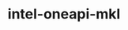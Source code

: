 ---
title: "intel-oneapi-mkl"
layout: cache
categories: [package, develop]
meta: {"versions": ["2023.2.0"], "compilers": ["gcc@=11.1.0", "gcc@=11.3.0", "gcc@=11.4.0", "oneapi@=2023.2.0", "oneapi@=2023.2.1"], "oss": ["ubuntu20.04", "ubuntu22.04"], "platforms": ["linux"], "targets": ["x86_64", "x86_64_v3"], "stacks": ["e4s", "e4s-oneapi", "ml-linux-x86_64-cpu", "ml-linux-x86_64-cuda", "ml-linux-x86_64-rocm", "root"], "num_specs": 47, "num_specs_by_stack": {"root": 47, "e4s-oneapi": 14, "e4s": 6, "ml-linux-x86_64-rocm": 14, "ml-linux-x86_64-cuda": 7, "ml-linux-x86_64-cpu": 6}}
spec_details: [{"hash": "qqojwsn3eft3czgtptsmssqwzweotlzo", "compiler": "oneapi@=2023.2.0", "versions": ["2023.2.0"], "os": "ubuntu20.04", "platform": "linux", "target": "x86_64", "variants": ["build_system=generic", "~cluster", "+envmods", "~ilp64", "mpi_family=none", "+shared", "threads=none"], "stacks": ["root", "e4s-oneapi"], "size": "-", "tarball": "https://binaries.spack.io/develop/build_cache/linux-ubuntu20.04-x86_64/oneapi-2023.2.0/intel-oneapi-mkl-2023.2.0/linux-ubuntu20.04-x86_64-oneapi-2023.2.0-intel-oneapi-mkl-2023.2.0-qqojwsn3eft3czgtptsmssqwzweotlzo.spack"}, {"hash": "fcxjersfh4uy5dpmbg3wdnuyblaabuhy", "compiler": "oneapi@=2023.2.0", "versions": ["2023.2.0"], "os": "ubuntu20.04", "platform": "linux", "target": "x86_64", "variants": ["build_system=generic", "~cluster", "+envmods", "~ilp64", "mpi_family=none", "+shared", "threads=openmp"], "stacks": ["root", "e4s-oneapi"], "size": "-", "tarball": "https://binaries.spack.io/develop/build_cache/linux-ubuntu20.04-x86_64/oneapi-2023.2.0/intel-oneapi-mkl-2023.2.0/linux-ubuntu20.04-x86_64-oneapi-2023.2.0-intel-oneapi-mkl-2023.2.0-fcxjersfh4uy5dpmbg3wdnuyblaabuhy.spack"}, {"hash": "3c2t4trwomaezu2psfzrgykt4djjrcuf", "compiler": "gcc@=11.1.0", "versions": ["2023.2.0"], "os": "ubuntu20.04", "platform": "linux", "target": "x86_64_v3", "variants": ["build_system=generic", "~cluster", "+envmods", "~ilp64", "mpi_family=none", "+shared", "threads=none"], "stacks": ["e4s", "root"], "size": "-", "tarball": "https://binaries.spack.io/develop/build_cache/linux-ubuntu20.04-x86_64_v3/gcc-11.1.0/intel-oneapi-mkl-2023.2.0/linux-ubuntu20.04-x86_64_v3-gcc-11.1.0-intel-oneapi-mkl-2023.2.0-3c2t4trwomaezu2psfzrgykt4djjrcuf.spack"}, {"hash": "cqzt4mdscaqr2fuegql2zfcd5n44pljm", "compiler": "gcc@=11.4.0", "versions": ["2023.2.0"], "os": "ubuntu20.04", "platform": "linux", "target": "x86_64_v3", "variants": ["build_system=generic", "~cluster", "+envmods", "~ilp64", "mpi_family=none", "+shared", "threads=none"], "stacks": ["e4s", "root"], "size": "-", "tarball": "https://binaries.spack.io/develop/build_cache/linux-ubuntu20.04-x86_64_v3/gcc-11.4.0/intel-oneapi-mkl-2023.2.0/linux-ubuntu20.04-x86_64_v3-gcc-11.4.0-intel-oneapi-mkl-2023.2.0-cqzt4mdscaqr2fuegql2zfcd5n44pljm.spack"}, {"hash": "vbgceylj6e7wo66p4pzc4zi7m4oya653", "compiler": "gcc@=11.4.0", "versions": ["2023.2.0"], "os": "ubuntu20.04", "platform": "linux", "target": "x86_64_v3", "variants": ["build_system=generic", "~cluster", "+envmods", "~ilp64", "mpi_family=none", "+shared", "threads=none"], "stacks": ["e4s", "root"], "size": "-", "tarball": "https://binaries.spack.io/develop/build_cache/linux-ubuntu20.04-x86_64_v3/gcc-11.4.0/intel-oneapi-mkl-2023.2.0/linux-ubuntu20.04-x86_64_v3-gcc-11.4.0-intel-oneapi-mkl-2023.2.0-vbgceylj6e7wo66p4pzc4zi7m4oya653.spack"}, {"hash": "dw2oxm3lsw6rizuxloiwt24kjmzwa4zn", "compiler": "gcc@=11.4.0", "versions": ["2023.2.0"], "os": "ubuntu20.04", "platform": "linux", "target": "x86_64_v3", "variants": ["build_system=generic", "~cluster", "+envmods", "~ilp64", "mpi_family=none", "+shared", "threads=none"], "stacks": ["e4s", "root"], "size": "-", "tarball": "https://binaries.spack.io/develop/build_cache/linux-ubuntu20.04-x86_64_v3/gcc-11.4.0/intel-oneapi-mkl-2023.2.0/linux-ubuntu20.04-x86_64_v3-gcc-11.4.0-intel-oneapi-mkl-2023.2.0-dw2oxm3lsw6rizuxloiwt24kjmzwa4zn.spack"}, {"hash": "vjfeazzbxqfesp4f2gecun3dpqn6h2ar", "compiler": "gcc@=11.4.0", "versions": ["2023.2.0"], "os": "ubuntu20.04", "platform": "linux", "target": "x86_64_v3", "variants": ["build_system=generic", "~cluster", "+envmods", "~ilp64", "mpi_family=none", "+shared", "threads=none"], "stacks": ["e4s", "root"], "size": "-", "tarball": "https://binaries.spack.io/develop/build_cache/linux-ubuntu20.04-x86_64_v3/gcc-11.4.0/intel-oneapi-mkl-2023.2.0/linux-ubuntu20.04-x86_64_v3-gcc-11.4.0-intel-oneapi-mkl-2023.2.0-vjfeazzbxqfesp4f2gecun3dpqn6h2ar.spack"}, {"hash": "a3jmbjwetesssdqugbxkb2iihhmcvjwp", "compiler": "gcc@=11.4.0", "versions": ["2023.2.0"], "os": "ubuntu20.04", "platform": "linux", "target": "x86_64_v3", "variants": ["build_system=generic", "~cluster", "+envmods", "~ilp64", "mpi_family=none", "+shared", "threads=none"], "stacks": ["e4s", "root"], "size": "-", "tarball": "https://binaries.spack.io/develop/build_cache/linux-ubuntu20.04-x86_64_v3/gcc-11.4.0/intel-oneapi-mkl-2023.2.0/linux-ubuntu20.04-x86_64_v3-gcc-11.4.0-intel-oneapi-mkl-2023.2.0-a3jmbjwetesssdqugbxkb2iihhmcvjwp.spack"}, {"hash": "yir4773ldyfa2jh735u7lkr24xichlef", "compiler": "oneapi@=2023.2.0", "versions": ["2023.2.0"], "os": "ubuntu20.04", "platform": "linux", "target": "x86_64_v3", "variants": ["build_system=generic", "~cluster", "+envmods", "~ilp64", "mpi_family=none", "+shared", "threads=openmp"], "stacks": ["root", "e4s-oneapi"], "size": "-", "tarball": "https://binaries.spack.io/develop/build_cache/linux-ubuntu20.04-x86_64_v3/oneapi-2023.2.0/intel-oneapi-mkl-2023.2.0/linux-ubuntu20.04-x86_64_v3-oneapi-2023.2.0-intel-oneapi-mkl-2023.2.0-yir4773ldyfa2jh735u7lkr24xichlef.spack"}, {"hash": "mgzzowi2otxwzn46gst6slbj7kcl3fxc", "compiler": "oneapi@=2023.2.0", "versions": ["2023.2.0"], "os": "ubuntu20.04", "platform": "linux", "target": "x86_64_v3", "variants": ["build_system=generic", "~cluster", "+envmods", "~ilp64", "mpi_family=none", "+shared", "threads=none"], "stacks": ["root", "e4s-oneapi"], "size": "-", "tarball": "https://binaries.spack.io/develop/build_cache/linux-ubuntu20.04-x86_64_v3/oneapi-2023.2.0/intel-oneapi-mkl-2023.2.0/linux-ubuntu20.04-x86_64_v3-oneapi-2023.2.0-intel-oneapi-mkl-2023.2.0-mgzzowi2otxwzn46gst6slbj7kcl3fxc.spack"}, {"hash": "eavpfxcpqopbq6ay7ypn5g2aubx7h2gn", "compiler": "oneapi@=2023.2.1", "versions": ["2023.2.0"], "os": "ubuntu20.04", "platform": "linux", "target": "x86_64_v3", "variants": ["build_system=generic", "~cluster", "+envmods", "~ilp64", "mpi_family=none", "+shared", "threads=none"], "stacks": ["root", "e4s-oneapi"], "size": "-", "tarball": "https://binaries.spack.io/develop/build_cache/linux-ubuntu20.04-x86_64_v3/oneapi-2023.2.1/intel-oneapi-mkl-2023.2.0/linux-ubuntu20.04-x86_64_v3-oneapi-2023.2.1-intel-oneapi-mkl-2023.2.0-eavpfxcpqopbq6ay7ypn5g2aubx7h2gn.spack"}, {"hash": "36ocfqsexwnphh7hghcxshqvl4mfdjqz", "compiler": "oneapi@=2023.2.1", "versions": ["2023.2.0"], "os": "ubuntu20.04", "platform": "linux", "target": "x86_64_v3", "variants": ["build_system=generic", "~cluster", "+envmods", "~ilp64", "mpi_family=none", "+shared", "threads=none"], "stacks": ["root", "e4s-oneapi"], "size": "-", "tarball": "https://binaries.spack.io/develop/build_cache/linux-ubuntu20.04-x86_64_v3/oneapi-2023.2.1/intel-oneapi-mkl-2023.2.0/linux-ubuntu20.04-x86_64_v3-oneapi-2023.2.1-intel-oneapi-mkl-2023.2.0-36ocfqsexwnphh7hghcxshqvl4mfdjqz.spack"}, {"hash": "x6smsynjek2sedzydfladfrlqqnwbtvw", "compiler": "oneapi@=2023.2.1", "versions": ["2023.2.0"], "os": "ubuntu20.04", "platform": "linux", "target": "x86_64_v3", "variants": ["build_system=generic", "~cluster", "+envmods", "~ilp64", "mpi_family=none", "+shared", "threads=none"], "stacks": ["root", "e4s-oneapi"], "size": "-", "tarball": "https://binaries.spack.io/develop/build_cache/linux-ubuntu20.04-x86_64_v3/oneapi-2023.2.1/intel-oneapi-mkl-2023.2.0/linux-ubuntu20.04-x86_64_v3-oneapi-2023.2.1-intel-oneapi-mkl-2023.2.0-x6smsynjek2sedzydfladfrlqqnwbtvw.spack"}, {"hash": "mleiw76x44iqwra3p5nzorbrbydghlex", "compiler": "oneapi@=2023.2.1", "versions": ["2023.2.0"], "os": "ubuntu20.04", "platform": "linux", "target": "x86_64_v3", "variants": ["build_system=generic", "~cluster", "+envmods", "~ilp64", "mpi_family=none", "+shared", "threads=none"], "stacks": ["root", "e4s-oneapi"], "size": "-", "tarball": "https://binaries.spack.io/develop/build_cache/linux-ubuntu20.04-x86_64_v3/oneapi-2023.2.1/intel-oneapi-mkl-2023.2.0/linux-ubuntu20.04-x86_64_v3-oneapi-2023.2.1-intel-oneapi-mkl-2023.2.0-mleiw76x44iqwra3p5nzorbrbydghlex.spack"}, {"hash": "3y7ekb2neakrupdiydd2coito6udqmdv", "compiler": "oneapi@=2023.2.1", "versions": ["2023.2.0"], "os": "ubuntu20.04", "platform": "linux", "target": "x86_64_v3", "variants": ["build_system=generic", "~cluster", "+envmods", "~ilp64", "mpi_family=none", "+shared", "threads=none"], "stacks": ["root", "e4s-oneapi"], "size": "-", "tarball": "https://binaries.spack.io/develop/build_cache/linux-ubuntu20.04-x86_64_v3/oneapi-2023.2.1/intel-oneapi-mkl-2023.2.0/linux-ubuntu20.04-x86_64_v3-oneapi-2023.2.1-intel-oneapi-mkl-2023.2.0-3y7ekb2neakrupdiydd2coito6udqmdv.spack"}, {"hash": "yasay7q6rsgm5vfj7t5ccpviofgmhtzk", "compiler": "oneapi@=2023.2.1", "versions": ["2023.2.0"], "os": "ubuntu20.04", "platform": "linux", "target": "x86_64_v3", "variants": ["build_system=generic", "~cluster", "+envmods", "~ilp64", "mpi_family=none", "+shared", "threads=openmp"], "stacks": ["root", "e4s-oneapi"], "size": "-", "tarball": "https://binaries.spack.io/develop/build_cache/linux-ubuntu20.04-x86_64_v3/oneapi-2023.2.1/intel-oneapi-mkl-2023.2.0/linux-ubuntu20.04-x86_64_v3-oneapi-2023.2.1-intel-oneapi-mkl-2023.2.0-yasay7q6rsgm5vfj7t5ccpviofgmhtzk.spack"}, {"hash": "lgleswidsjmx42lpdzs3hy4qjjznwsx2", "compiler": "oneapi@=2023.2.1", "versions": ["2023.2.0"], "os": "ubuntu20.04", "platform": "linux", "target": "x86_64_v3", "variants": ["build_system=generic", "~cluster", "+envmods", "~ilp64", "mpi_family=none", "+shared", "threads=openmp"], "stacks": ["root", "e4s-oneapi"], "size": "-", "tarball": "https://binaries.spack.io/develop/build_cache/linux-ubuntu20.04-x86_64_v3/oneapi-2023.2.1/intel-oneapi-mkl-2023.2.0/linux-ubuntu20.04-x86_64_v3-oneapi-2023.2.1-intel-oneapi-mkl-2023.2.0-lgleswidsjmx42lpdzs3hy4qjjznwsx2.spack"}, {"hash": "7vms2gqufey4twljqujst7dnwfdzucsz", "compiler": "oneapi@=2023.2.1", "versions": ["2023.2.0"], "os": "ubuntu20.04", "platform": "linux", "target": "x86_64_v3", "variants": ["build_system=generic", "~cluster", "+envmods", "~ilp64", "mpi_family=none", "+shared", "threads=openmp"], "stacks": ["root", "e4s-oneapi"], "size": "-", "tarball": "https://binaries.spack.io/develop/build_cache/linux-ubuntu20.04-x86_64_v3/oneapi-2023.2.1/intel-oneapi-mkl-2023.2.0/linux-ubuntu20.04-x86_64_v3-oneapi-2023.2.1-intel-oneapi-mkl-2023.2.0-7vms2gqufey4twljqujst7dnwfdzucsz.spack"}, {"hash": "m4jakiogqi5dowxbyzecpverjfa5rxsw", "compiler": "oneapi@=2023.2.1", "versions": ["2023.2.0"], "os": "ubuntu20.04", "platform": "linux", "target": "x86_64_v3", "variants": ["build_system=generic", "~cluster", "+envmods", "~ilp64", "mpi_family=none", "+shared", "threads=openmp"], "stacks": ["root", "e4s-oneapi"], "size": "-", "tarball": "https://binaries.spack.io/develop/build_cache/linux-ubuntu20.04-x86_64_v3/oneapi-2023.2.1/intel-oneapi-mkl-2023.2.0/linux-ubuntu20.04-x86_64_v3-oneapi-2023.2.1-intel-oneapi-mkl-2023.2.0-m4jakiogqi5dowxbyzecpverjfa5rxsw.spack"}, {"hash": "cvynnptv4oelp6jankotbbd5n42fefz2", "compiler": "oneapi@=2023.2.1", "versions": ["2023.2.0"], "os": "ubuntu20.04", "platform": "linux", "target": "x86_64_v3", "variants": ["build_system=generic", "~cluster", "+envmods", "~ilp64", "mpi_family=none", "+shared", "threads=openmp"], "stacks": ["root", "e4s-oneapi"], "size": "-", "tarball": "https://binaries.spack.io/develop/build_cache/linux-ubuntu20.04-x86_64_v3/oneapi-2023.2.1/intel-oneapi-mkl-2023.2.0/linux-ubuntu20.04-x86_64_v3-oneapi-2023.2.1-intel-oneapi-mkl-2023.2.0-cvynnptv4oelp6jankotbbd5n42fefz2.spack"}, {"hash": "obivnp73asedqlb2ikmtz3g5sf2iuffq", "compiler": "gcc@=11.3.0", "versions": ["2023.2.0"], "os": "ubuntu22.04", "platform": "linux", "target": "x86_64_v3", "variants": ["build_system=generic", "~cluster", "+envmods", "~ilp64", "mpi_family=none", "+shared", "threads=none"], "stacks": ["root", "ml-linux-x86_64-rocm"], "size": "-", "tarball": "https://binaries.spack.io/develop/build_cache/linux-ubuntu22.04-x86_64_v3/gcc-11.3.0/intel-oneapi-mkl-2023.2.0/linux-ubuntu22.04-x86_64_v3-gcc-11.3.0-intel-oneapi-mkl-2023.2.0-obivnp73asedqlb2ikmtz3g5sf2iuffq.spack"}, {"hash": "3kfgzno42bozgkghlwwtzrkgiw7g3fuk", "compiler": "gcc@=11.3.0", "versions": ["2023.2.0"], "os": "ubuntu22.04", "platform": "linux", "target": "x86_64_v3", "variants": ["build_system=generic", "~cluster", "+envmods", "~ilp64", "mpi_family=none", "+shared", "threads=none"], "stacks": ["ml-linux-x86_64-cuda", "root"], "size": "-", "tarball": "https://binaries.spack.io/develop/build_cache/linux-ubuntu22.04-x86_64_v3/gcc-11.3.0/intel-oneapi-mkl-2023.2.0/linux-ubuntu22.04-x86_64_v3-gcc-11.3.0-intel-oneapi-mkl-2023.2.0-3kfgzno42bozgkghlwwtzrkgiw7g3fuk.spack"}, {"hash": "me2f47ko45dikzaztmng66kpldjal5jj", "compiler": "gcc@=11.3.0", "versions": ["2023.2.0"], "os": "ubuntu22.04", "platform": "linux", "target": "x86_64_v3", "variants": ["build_system=generic", "~cluster", "+envmods", "~ilp64", "mpi_family=none", "+shared", "threads=none"], "stacks": ["ml-linux-x86_64-cuda", "root"], "size": "-", "tarball": "https://binaries.spack.io/develop/build_cache/linux-ubuntu22.04-x86_64_v3/gcc-11.3.0/intel-oneapi-mkl-2023.2.0/linux-ubuntu22.04-x86_64_v3-gcc-11.3.0-intel-oneapi-mkl-2023.2.0-me2f47ko45dikzaztmng66kpldjal5jj.spack"}, {"hash": "2vaddhrbxy2bhni6pn7yewnkaodotwhh", "compiler": "gcc@=11.3.0", "versions": ["2023.2.0"], "os": "ubuntu22.04", "platform": "linux", "target": "x86_64_v3", "variants": ["build_system=generic", "~cluster", "+envmods", "~ilp64", "mpi_family=none", "+shared", "threads=none"], "stacks": ["ml-linux-x86_64-cpu", "root"], "size": "-", "tarball": "https://binaries.spack.io/develop/build_cache/linux-ubuntu22.04-x86_64_v3/gcc-11.3.0/intel-oneapi-mkl-2023.2.0/linux-ubuntu22.04-x86_64_v3-gcc-11.3.0-intel-oneapi-mkl-2023.2.0-2vaddhrbxy2bhni6pn7yewnkaodotwhh.spack"}, {"hash": "ex35nnzyt5tmisjlfulf335b6uybqwu7", "compiler": "gcc@=11.3.0", "versions": ["2023.2.0"], "os": "ubuntu22.04", "platform": "linux", "target": "x86_64_v3", "variants": ["build_system=generic", "~cluster", "+envmods", "~ilp64", "mpi_family=none", "+shared", "threads=none"], "stacks": ["root", "ml-linux-x86_64-rocm"], "size": "-", "tarball": "https://binaries.spack.io/develop/build_cache/linux-ubuntu22.04-x86_64_v3/gcc-11.3.0/intel-oneapi-mkl-2023.2.0/linux-ubuntu22.04-x86_64_v3-gcc-11.3.0-intel-oneapi-mkl-2023.2.0-ex35nnzyt5tmisjlfulf335b6uybqwu7.spack"}, {"hash": "74ulwpoaupovwfrp2cymvkduj24hw4kt", "compiler": "gcc@=11.3.0", "versions": ["2023.2.0"], "os": "ubuntu22.04", "platform": "linux", "target": "x86_64_v3", "variants": ["build_system=generic", "~cluster", "+envmods", "~ilp64", "mpi_family=none", "+shared", "threads=none"], "stacks": ["ml-linux-x86_64-cuda", "root"], "size": "-", "tarball": "https://binaries.spack.io/develop/build_cache/linux-ubuntu22.04-x86_64_v3/gcc-11.3.0/intel-oneapi-mkl-2023.2.0/linux-ubuntu22.04-x86_64_v3-gcc-11.3.0-intel-oneapi-mkl-2023.2.0-74ulwpoaupovwfrp2cymvkduj24hw4kt.spack"}, {"hash": "fg6ukc4qyekcitjncgqudrsvaw5vmvwv", "compiler": "gcc@=11.3.0", "versions": ["2023.2.0"], "os": "ubuntu22.04", "platform": "linux", "target": "x86_64_v3", "variants": ["build_system=generic", "~cluster", "+envmods", "~ilp64", "mpi_family=none", "+shared", "threads=none"], "stacks": ["root", "ml-linux-x86_64-rocm"], "size": "-", "tarball": "https://binaries.spack.io/develop/build_cache/linux-ubuntu22.04-x86_64_v3/gcc-11.3.0/intel-oneapi-mkl-2023.2.0/linux-ubuntu22.04-x86_64_v3-gcc-11.3.0-intel-oneapi-mkl-2023.2.0-fg6ukc4qyekcitjncgqudrsvaw5vmvwv.spack"}, {"hash": "cc5cm5q7zshnbvd3yuetlnbw76iqbtkh", "compiler": "gcc@=11.3.0", "versions": ["2023.2.0"], "os": "ubuntu22.04", "platform": "linux", "target": "x86_64_v3", "variants": ["build_system=generic", "~cluster", "+envmods", "~ilp64", "mpi_family=none", "+shared", "threads=none"], "stacks": ["root", "ml-linux-x86_64-rocm"], "size": "-", "tarball": "https://binaries.spack.io/develop/build_cache/linux-ubuntu22.04-x86_64_v3/gcc-11.3.0/intel-oneapi-mkl-2023.2.0/linux-ubuntu22.04-x86_64_v3-gcc-11.3.0-intel-oneapi-mkl-2023.2.0-cc5cm5q7zshnbvd3yuetlnbw76iqbtkh.spack"}, {"hash": "gjxwdi7dcnojb2ah5vh23vswey7bdsz6", "compiler": "gcc@=11.3.0", "versions": ["2023.2.0"], "os": "ubuntu22.04", "platform": "linux", "target": "x86_64_v3", "variants": ["build_system=generic", "~cluster", "+envmods", "~ilp64", "mpi_family=none", "+shared", "threads=none"], "stacks": ["root", "ml-linux-x86_64-rocm"], "size": "-", "tarball": "https://binaries.spack.io/develop/build_cache/linux-ubuntu22.04-x86_64_v3/gcc-11.3.0/intel-oneapi-mkl-2023.2.0/linux-ubuntu22.04-x86_64_v3-gcc-11.3.0-intel-oneapi-mkl-2023.2.0-gjxwdi7dcnojb2ah5vh23vswey7bdsz6.spack"}, {"hash": "cgjx2jv67d43adrxrmdtvb3l2ubz2nxj", "compiler": "gcc@=11.3.0", "versions": ["2023.2.0"], "os": "ubuntu22.04", "platform": "linux", "target": "x86_64_v3", "variants": ["build_system=generic", "~cluster", "+envmods", "~ilp64", "mpi_family=none", "+shared", "threads=none"], "stacks": ["ml-linux-x86_64-cuda", "root"], "size": "-", "tarball": "https://binaries.spack.io/develop/build_cache/linux-ubuntu22.04-x86_64_v3/gcc-11.3.0/intel-oneapi-mkl-2023.2.0/linux-ubuntu22.04-x86_64_v3-gcc-11.3.0-intel-oneapi-mkl-2023.2.0-cgjx2jv67d43adrxrmdtvb3l2ubz2nxj.spack"}, {"hash": "scpkyr33qw3temqbievypednfjbyeicv", "compiler": "gcc@=11.3.0", "versions": ["2023.2.0"], "os": "ubuntu22.04", "platform": "linux", "target": "x86_64_v3", "variants": ["build_system=generic", "~cluster", "+envmods", "~ilp64", "mpi_family=none", "+shared", "threads=none"], "stacks": ["root", "ml-linux-x86_64-rocm"], "size": "-", "tarball": "https://binaries.spack.io/develop/build_cache/linux-ubuntu22.04-x86_64_v3/gcc-11.3.0/intel-oneapi-mkl-2023.2.0/linux-ubuntu22.04-x86_64_v3-gcc-11.3.0-intel-oneapi-mkl-2023.2.0-scpkyr33qw3temqbievypednfjbyeicv.spack"}, {"hash": "22p5e274xz7drcn2242cpqjfry45hrbw", "compiler": "gcc@=11.3.0", "versions": ["2023.2.0"], "os": "ubuntu22.04", "platform": "linux", "target": "x86_64_v3", "variants": ["build_system=generic", "~cluster", "+envmods", "~ilp64", "mpi_family=none", "+shared", "threads=none"], "stacks": ["root", "ml-linux-x86_64-rocm"], "size": "-", "tarball": "https://binaries.spack.io/develop/build_cache/linux-ubuntu22.04-x86_64_v3/gcc-11.3.0/intel-oneapi-mkl-2023.2.0/linux-ubuntu22.04-x86_64_v3-gcc-11.3.0-intel-oneapi-mkl-2023.2.0-22p5e274xz7drcn2242cpqjfry45hrbw.spack"}, {"hash": "r3wrcnj7rviyujadyl3xe2tmepnwovrp", "compiler": "gcc@=11.3.0", "versions": ["2023.2.0"], "os": "ubuntu22.04", "platform": "linux", "target": "x86_64_v3", "variants": ["build_system=generic", "~cluster", "+envmods", "~ilp64", "mpi_family=none", "+shared", "threads=none"], "stacks": ["root", "ml-linux-x86_64-rocm"], "size": "-", "tarball": "https://binaries.spack.io/develop/build_cache/linux-ubuntu22.04-x86_64_v3/gcc-11.3.0/intel-oneapi-mkl-2023.2.0/linux-ubuntu22.04-x86_64_v3-gcc-11.3.0-intel-oneapi-mkl-2023.2.0-r3wrcnj7rviyujadyl3xe2tmepnwovrp.spack"}, {"hash": "cinxk57ua2wfug6x6or24hdg4knxu3ll", "compiler": "gcc@=11.3.0", "versions": ["2023.2.0"], "os": "ubuntu22.04", "platform": "linux", "target": "x86_64_v3", "variants": ["build_system=generic", "~cluster", "+envmods", "~ilp64", "mpi_family=none", "+shared", "threads=none"], "stacks": ["ml-linux-x86_64-cpu", "root"], "size": "-", "tarball": "https://binaries.spack.io/develop/build_cache/linux-ubuntu22.04-x86_64_v3/gcc-11.3.0/intel-oneapi-mkl-2023.2.0/linux-ubuntu22.04-x86_64_v3-gcc-11.3.0-intel-oneapi-mkl-2023.2.0-cinxk57ua2wfug6x6or24hdg4knxu3ll.spack"}, {"hash": "uadg6nwrv2xn37c2fpzmw2aohte5xnfy", "compiler": "gcc@=11.3.0", "versions": ["2023.2.0"], "os": "ubuntu22.04", "platform": "linux", "target": "x86_64_v3", "variants": ["build_system=generic", "~cluster", "+envmods", "~ilp64", "mpi_family=none", "+shared", "threads=none"], "stacks": ["ml-linux-x86_64-cuda", "root"], "size": "-", "tarball": "https://binaries.spack.io/develop/build_cache/linux-ubuntu22.04-x86_64_v3/gcc-11.3.0/intel-oneapi-mkl-2023.2.0/linux-ubuntu22.04-x86_64_v3-gcc-11.3.0-intel-oneapi-mkl-2023.2.0-uadg6nwrv2xn37c2fpzmw2aohte5xnfy.spack"}, {"hash": "diwxazvvpobrlwcjgx6uuu2p6jer4ef5", "compiler": "gcc@=11.3.0", "versions": ["2023.2.0"], "os": "ubuntu22.04", "platform": "linux", "target": "x86_64_v3", "variants": ["build_system=generic", "~cluster", "+envmods", "~ilp64", "mpi_family=none", "+shared", "threads=none"], "stacks": ["ml-linux-x86_64-cpu", "root"], "size": "-", "tarball": "https://binaries.spack.io/develop/build_cache/linux-ubuntu22.04-x86_64_v3/gcc-11.3.0/intel-oneapi-mkl-2023.2.0/linux-ubuntu22.04-x86_64_v3-gcc-11.3.0-intel-oneapi-mkl-2023.2.0-diwxazvvpobrlwcjgx6uuu2p6jer4ef5.spack"}, {"hash": "yp32twcdbfucnetlujphsa52zeoie2rv", "compiler": "gcc@=11.3.0", "versions": ["2023.2.0"], "os": "ubuntu22.04", "platform": "linux", "target": "x86_64_v3", "variants": ["build_system=generic", "~cluster", "+envmods", "~ilp64", "mpi_family=none", "+shared", "threads=none"], "stacks": ["ml-linux-x86_64-cuda", "root"], "size": "-", "tarball": "https://binaries.spack.io/develop/build_cache/linux-ubuntu22.04-x86_64_v3/gcc-11.3.0/intel-oneapi-mkl-2023.2.0/linux-ubuntu22.04-x86_64_v3-gcc-11.3.0-intel-oneapi-mkl-2023.2.0-yp32twcdbfucnetlujphsa52zeoie2rv.spack"}, {"hash": "fakpzzvufd5glqtsa4ihybtejtllejl5", "compiler": "gcc@=11.3.0", "versions": ["2023.2.0"], "os": "ubuntu22.04", "platform": "linux", "target": "x86_64_v3", "variants": ["build_system=generic", "~cluster", "+envmods", "~ilp64", "mpi_family=none", "+shared", "threads=none"], "stacks": ["ml-linux-x86_64-cpu", "root"], "size": "-", "tarball": "https://binaries.spack.io/develop/build_cache/linux-ubuntu22.04-x86_64_v3/gcc-11.3.0/intel-oneapi-mkl-2023.2.0/linux-ubuntu22.04-x86_64_v3-gcc-11.3.0-intel-oneapi-mkl-2023.2.0-fakpzzvufd5glqtsa4ihybtejtllejl5.spack"}, {"hash": "zyapya3pqmavkina3ehbgbhzdchxxaj6", "compiler": "gcc@=11.3.0", "versions": ["2023.2.0"], "os": "ubuntu22.04", "platform": "linux", "target": "x86_64_v3", "variants": ["build_system=generic", "~cluster", "+envmods", "~ilp64", "mpi_family=none", "+shared", "threads=none"], "stacks": ["ml-linux-x86_64-cpu", "root"], "size": "-", "tarball": "https://binaries.spack.io/develop/build_cache/linux-ubuntu22.04-x86_64_v3/gcc-11.3.0/intel-oneapi-mkl-2023.2.0/linux-ubuntu22.04-x86_64_v3-gcc-11.3.0-intel-oneapi-mkl-2023.2.0-zyapya3pqmavkina3ehbgbhzdchxxaj6.spack"}, {"hash": "4okcclz2hjcas746d6vgdskqzscb5gwn", "compiler": "gcc@=11.3.0", "versions": ["2023.2.0"], "os": "ubuntu22.04", "platform": "linux", "target": "x86_64_v3", "variants": ["build_system=generic", "~cluster", "+envmods", "~ilp64", "mpi_family=none", "+shared", "threads=none"], "stacks": ["root", "ml-linux-x86_64-rocm"], "size": "-", "tarball": "https://binaries.spack.io/develop/build_cache/linux-ubuntu22.04-x86_64_v3/gcc-11.3.0/intel-oneapi-mkl-2023.2.0/linux-ubuntu22.04-x86_64_v3-gcc-11.3.0-intel-oneapi-mkl-2023.2.0-4okcclz2hjcas746d6vgdskqzscb5gwn.spack"}, {"hash": "gxsue7z7cbrauu3l4fvlweqc2tvgalrt", "compiler": "gcc@=11.3.0", "versions": ["2023.2.0"], "os": "ubuntu22.04", "platform": "linux", "target": "x86_64_v3", "variants": ["build_system=generic", "~cluster", "+envmods", "~ilp64", "mpi_family=none", "+shared", "threads=none"], "stacks": ["ml-linux-x86_64-cuda", "root"], "size": "-", "tarball": "https://binaries.spack.io/develop/build_cache/linux-ubuntu22.04-x86_64_v3/gcc-11.3.0/intel-oneapi-mkl-2023.2.0/linux-ubuntu22.04-x86_64_v3-gcc-11.3.0-intel-oneapi-mkl-2023.2.0-gxsue7z7cbrauu3l4fvlweqc2tvgalrt.spack"}, {"hash": "gx2zpxqrhgcwqcvsq4kptguuglpcly6b", "compiler": "gcc@=11.3.0", "versions": ["2023.2.0"], "os": "ubuntu22.04", "platform": "linux", "target": "x86_64_v3", "variants": ["build_system=generic", "~cluster", "+envmods", "~ilp64", "mpi_family=none", "+shared", "threads=none"], "stacks": ["ml-linux-x86_64-cpu", "root"], "size": "-", "tarball": "https://binaries.spack.io/develop/build_cache/linux-ubuntu22.04-x86_64_v3/gcc-11.3.0/intel-oneapi-mkl-2023.2.0/linux-ubuntu22.04-x86_64_v3-gcc-11.3.0-intel-oneapi-mkl-2023.2.0-gx2zpxqrhgcwqcvsq4kptguuglpcly6b.spack"}, {"hash": "mlyvrrw3qcw36pvpcae4ozfa2qxvhuug", "compiler": "gcc@=11.3.0", "versions": ["2023.2.0"], "os": "ubuntu22.04", "platform": "linux", "target": "x86_64_v3", "variants": ["build_system=generic", "~cluster", "+envmods", "~ilp64", "mpi_family=none", "+shared", "threads=none"], "stacks": ["root", "ml-linux-x86_64-rocm"], "size": "-", "tarball": "https://binaries.spack.io/develop/build_cache/linux-ubuntu22.04-x86_64_v3/gcc-11.3.0/intel-oneapi-mkl-2023.2.0/linux-ubuntu22.04-x86_64_v3-gcc-11.3.0-intel-oneapi-mkl-2023.2.0-mlyvrrw3qcw36pvpcae4ozfa2qxvhuug.spack"}, {"hash": "tfzszs37sgini6x6fsc7aijdzmuviwh4", "compiler": "gcc@=11.3.0", "versions": ["2023.2.0"], "os": "ubuntu22.04", "platform": "linux", "target": "x86_64_v3", "variants": ["build_system=generic", "~cluster", "+envmods", "~ilp64", "mpi_family=none", "+shared", "threads=none"], "stacks": ["root", "ml-linux-x86_64-rocm"], "size": "-", "tarball": "https://binaries.spack.io/develop/build_cache/linux-ubuntu22.04-x86_64_v3/gcc-11.3.0/intel-oneapi-mkl-2023.2.0/linux-ubuntu22.04-x86_64_v3-gcc-11.3.0-intel-oneapi-mkl-2023.2.0-tfzszs37sgini6x6fsc7aijdzmuviwh4.spack"}, {"hash": "vnzfb7bhzydvga32ixvj273k2xtsa25z", "compiler": "gcc@=11.3.0", "versions": ["2023.2.0"], "os": "ubuntu22.04", "platform": "linux", "target": "x86_64_v3", "variants": ["build_system=generic", "~cluster", "+envmods", "~ilp64", "mpi_family=none", "+shared", "threads=none"], "stacks": ["root", "ml-linux-x86_64-rocm"], "size": "-", "tarball": "https://binaries.spack.io/develop/build_cache/linux-ubuntu22.04-x86_64_v3/gcc-11.3.0/intel-oneapi-mkl-2023.2.0/linux-ubuntu22.04-x86_64_v3-gcc-11.3.0-intel-oneapi-mkl-2023.2.0-vnzfb7bhzydvga32ixvj273k2xtsa25z.spack"}, {"hash": "zdyg2ywxgtwmyipeqx5jn67ty2zapehd", "compiler": "gcc@=11.3.0", "versions": ["2023.2.0"], "os": "ubuntu22.04", "platform": "linux", "target": "x86_64_v3", "variants": ["build_system=generic", "~cluster", "+envmods", "~ilp64", "mpi_family=none", "+shared", "threads=none"], "stacks": ["root", "ml-linux-x86_64-rocm"], "size": "-", "tarball": "https://binaries.spack.io/develop/build_cache/linux-ubuntu22.04-x86_64_v3/gcc-11.3.0/intel-oneapi-mkl-2023.2.0/linux-ubuntu22.04-x86_64_v3-gcc-11.3.0-intel-oneapi-mkl-2023.2.0-zdyg2ywxgtwmyipeqx5jn67ty2zapehd.spack"}, {"hash": "tndjoccfdeq3uowzv6hrwf66ncsiudkq", "compiler": "gcc@=11.3.0", "versions": ["2023.2.0"], "os": "ubuntu22.04", "platform": "linux", "target": "x86_64_v3", "variants": ["build_system=generic", "~cluster", "+envmods", "~ilp64", "mpi_family=none", "+shared", "threads=none"], "stacks": ["root", "ml-linux-x86_64-rocm"], "size": "-", "tarball": "https://binaries.spack.io/develop/build_cache/linux-ubuntu22.04-x86_64_v3/gcc-11.3.0/intel-oneapi-mkl-2023.2.0/linux-ubuntu22.04-x86_64_v3-gcc-11.3.0-intel-oneapi-mkl-2023.2.0-tndjoccfdeq3uowzv6hrwf66ncsiudkq.spack"}]
---